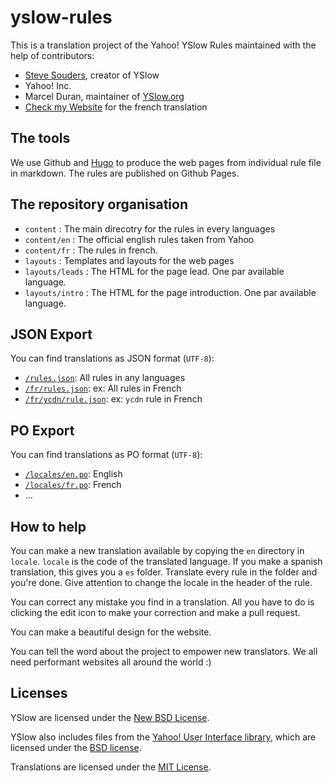 yslow-rules
===========

This is a translation project of the Yahoo! YSlow Rules maintained with the help of contributors:

- [Steve Souders](http://stevesouders.com/), creator of YSlow
- Yahoo! Inc.
- Marcel Duran, maintainer of [YSlow.org](http://yslow.org/)
- [Check my Website](http://www.checkmy.ws/) for the french translation

## The tools

We use Github and [Hugo](http://hugo.spf13.com/) to produce the web pages from individual rule file in markdown. The rules are published on Github Pages.

## The repository organisation

- `content` : The main direcotry for the rules in every languages
- `content/en` : The official english rules taken from Yahoo
- `content/fr` : The rules in french. 
- `layouts` : Templates and layouts for the web pages
- `layouts/leads` : The HTML for the page lead. One par available language.
- `layouts/intro` : The HTML for the page introduction. One par available language.

## JSON Export

You can find translations as JSON format (`UTF-8`):
- [`/rules.json`](http://checkmyws.github.io/yslow-rules/rules.json): All rules in any languages
- [`/fr/rules.json`](http://checkmyws.github.io/yslow-rules/fr/rules.json): ex: All rules in French
- [`/fr/ycdn/rule.json`](http://checkmyws.github.io/yslow-rules/fr/ycdn/rule.json): ex: `ycdn` rule in French

## PO Export

You can find translations as PO format (`UTF-8`):
- [`/locales/en.po`](http://checkmyws.github.io/yslow-rules/locales/en.po): English
- [`/locales/fr.po`](http://checkmyws.github.io/yslow-rules/locales/fr.po): French
- ...

## How to help

You can make a new translation available by copying the `en` directory in `locale`. `locale` is the code of the translated language. If you make a spanish translation, this gives you a `es` folder. Translate every rule in the folder and you're done. Give attention to change the locale in the header of the rule.

You can correct any mistake you find in a translation. All you have to do is clicking the edit icon to make your correction and make a pull request.

You can make a beautiful design for the website.

You can tell the word about the project to empower new translators. We all need performant websites all around the world :)

## Licenses
YSlow are licensed under the [New BSD License](https://raw.github.com/marcelduran/yslow/master/LICENSE.txt).

YSlow also includes files from the [Yahoo! User Interface library](http://yuilibrary.com/), which are licensed under the [BSD license](http://yuilibrary.com/license/).

Translations are licensed under the [MIT License](https://raw.github.com/checkmyws/yslow-rules/master/LICENSE).
